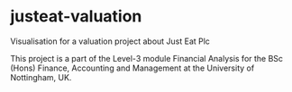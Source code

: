 # justeat-valuation
Visualisation for a valuation project about Just Eat Plc

This project is a part of the Level-3 module Financial Analysis for the BSc (Hons) Finance, Accounting and Management at the University of Nottingham, UK.
